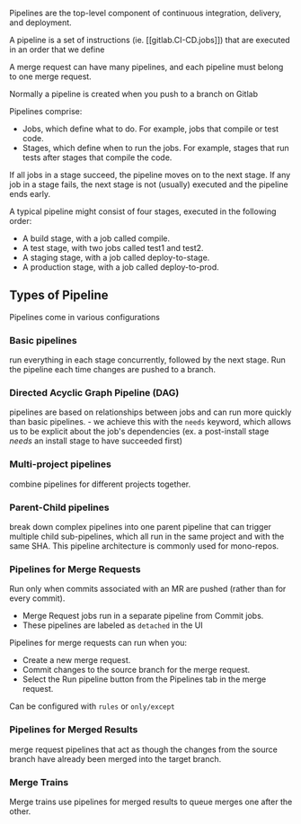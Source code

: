 
Pipelines are the top-level component of continuous integration, delivery, and deployment.

A pipeline is a set of instructions (ie. [[gitlab.CI-CD.jobs]]) that are executed in an order that we define

A merge request can have many pipelines, and each pipeline must belong to one merge request.

Normally a pipeline is created when you push to a branch on Gitlab

Pipelines comprise:
- Jobs, which define what to do. For example, jobs that compile or test code.
- Stages, which define when to run the jobs. For example, stages that run tests after stages that compile the code.

If all jobs in a stage succeed, the pipeline moves on to the next stage.
If any job in a stage fails, the next stage is not (usually) executed and the pipeline ends early.

A typical pipeline might consist of four stages, executed in the following order:
- A build stage, with a job called compile.
- A test stage, with two jobs called test1 and test2.
- A staging stage, with a job called deploy-to-stage.
- A production stage, with a job called deploy-to-prod.

## Types of Pipeline
Pipelines come in various configurations
### Basic pipelines 
run everything in each stage concurrently, followed by the next stage. Run the pipeline each time changes are pushed to a branch.

### Directed Acyclic Graph Pipeline (DAG) 
pipelines are based on relationships between jobs and can run more quickly than basic pipelines.
    - we achieve this with the `needs` keyword, which allows us to be explicit about the job's dependencies (ex. a post-install stage *needs* an install stage to have succeeded first)

### Multi-project pipelines 
combine pipelines for different projects together.

### Parent-Child pipelines 
break down complex pipelines into one parent pipeline that can trigger multiple child sub-pipelines, which all run in the same project and with the same SHA. This pipeline architecture is commonly used for mono-repos.

### Pipelines for Merge Requests 
Run only when commits associated with an MR are pushed (rather than for every commit).
- Merge Request jobs run in a separate pipeline from Commit jobs.
- These pipelines are labeled as `detached` in the UI

Pipelines for merge requests can run when you:
- Create a new merge request.
- Commit changes to the source branch for the merge request.
- Select the Run pipeline button from the Pipelines tab in the merge request.

Can be configured with `rules` or `only/except`

### Pipelines for Merged Results 
merge request pipelines that act as though the changes from the source branch have already been merged into the target branch.

### Merge Trains 
Merge trains use pipelines for merged results to queue merges one after the other.
